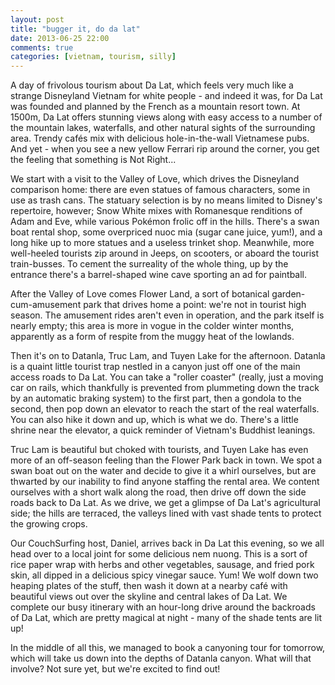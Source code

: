 ```yaml
---
layout: post
title: "bugger it, do da lat"
date: 2013-06-25 22:00
comments: true
categories: [vietnam, tourism, silly]
---
```


A day of frivolous tourism about Da Lat, which feels very much like a strange
Disneyland Vietnam for white people - and indeed it was, for Da Lat was
founded and planned by the French as a mountain resort town. At 1500m, Da Lat
offers stunning views along with easy access to a number of the mountain lakes,
waterfalls, and other natural sights of the surrounding area. Trendy cafés mix
with delicious hole-in-the-wall Vietnamese pubs. And yet - when you see a
new yellow Ferrari rip around the corner, you get the feeling that something is
Not Right...

We start with a visit to the Valley of Love, which drives the Disneyland
comparison home: there are even statues of famous characters, some in use as
trash cans. The statuary selection is by no means limited to Disney's
repertoire, however; Snow White mixes with Romanesque renditions of Adam and
Eve, while various Pokémon frolic off in the hills. There's a swan boat rental
shop, some overpriced nuoc mia (sugar cane juice, yum!), and a long hike up to
more statues and a useless trinket shop. Meanwhile, more well-heeled tourists
zip around in Jeeps, on scooters, or aboard the tourist train-busses. To
cement the surreality of the whole thing, up by the entrance there's a
barrel-shaped wine cave sporting an ad for paintball.

After the Valley of Love comes Flower Land, a sort of
botanical garden-cum-amusement park that drives home a point: we're not in
tourist high season. The amusement rides aren't even in operation, and the
park itself is nearly empty; this area is more in vogue in the
colder winter months, apparently as a form of respite from the muggy heat of the
lowlands.

Then it's on to Datanla, Truc Lam, and Tuyen Lake for the afternoon. Datanla
is a quaint little tourist trap nestled in a canyon just off one of the main
access roads to Da Lat. You can take a "roller coaster" (really, just a moving
car on rails, which thankfully is prevented from plummeting down the track by
an automatic braking system) to the first part, then a gondola to the second,
then pop down an elevator to reach the start of the real waterfalls. You can
also hike it down and up, which is what we do. There's a little shrine near the
elevator, a quick reminder of Vietnam's Buddhist leanings.

Truc Lam is beautiful but choked with tourists, and Tuyen Lake has even more of
an off-season feeling than the Flower Park back in town. We spot a swan boat out
on the water and decide to give it a whirl ourselves, but are thwarted by our
inability to find anyone staffing the rental area. We content ourselves with a
short walk along the road, then drive off down the side roads back to Da Lat.
As we drive, we get a glimpse of Da Lat's agricultural side; the hills are
terraced, the valleys lined with vast shade tents to protect the growing crops.

Our CouchSurfing host, Daniel, arrives back in Da Lat this evening, so we all head over
to a local joint for some delicious nem nuong. This is a sort of rice paper wrap
with herbs and other vegetables, sausage, and fried pork skin, all dipped in
a delicious spicy vinegar sauce. Yum! We wolf down two heaping plates of the
stuff, then wash it down at a nearby café with beautiful views out over the
skyline and central lakes of Da Lat. We complete our busy itinerary with an
hour-long drive around the backroads of Da Lat, which are pretty magical at
night - many of the shade tents are lit up!

In the middle of all this, we managed to book a canyoning tour for tomorrow,
which will take us down into the depths of Datanla canyon. What will that
involve? Not sure yet, but we're excited to find out!
